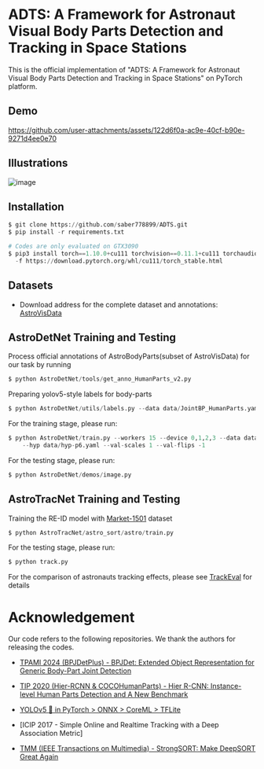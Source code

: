 # ADTS: A Framework for Astronaut Visual Body Parts Detection and Tracking in Space Stations

This is the official implementation of "ADTS: A Framework for Astronaut Visual Body Parts Detection and Tracking in Space Stations" on PyTorch platform.

## Demo

https://github.com/user-attachments/assets/122d6f0a-ac9e-40cf-b90e-9271d4ee0e70

## Illustrations

![image](https://github.com/saber778899/ADTS-FRAMEWORK/blob/main/illustration.png)

## Installation

```python
$ git clone https://github.com/saber778899/ADTS.git
$ pip install -r requirements.txt

# Codes are only evaluated on GTX3090
$ pip3 install torch==1.10.0+cu111 torchvision==0.11.1+cu111 torchaudio==0.10.0+cu111 \
  -f https://download.pytorch.org/whl/cu111/torch_stable.html
```

## Datasets

* Download address for the complete dataset and annotations: [AstroVisData](https://drive.google.com/drive/folders/1J6jC7lk71T37W7JEW5QDFIps2e8kAnaL?usp=drive_link)
  
## AstroDetNet Training and Testing

Process official annotations of AstroBodyParts(subset of AstroVisData) for our task by running 

```python
$ python AstroDetNet/tools/get_anno_HumanParts_v2.py
```

Preparing yolov5-style labels for body-parts

```python
$ python AstroDetNet/utils/labels.py --data data/JointBP_HumanParts.yaml
```

For the training stage, please run:

```python
$ python AstroDetNet/train.py --workers 15 --device 0,1,2,3 --data data/JointBP_HumanParts.yaml \
    --hyp data/hyp-p6.yaml --val-scales 1 --val-flips -1 
```

For the testing stage, please run:

```python
$ python AstroDetNet/demos/image.py
```

## AstroTracNet Training and Testing

Training the RE-ID model with [Market-1501](https://drive.google.com/file/d/0B8-rUzbwVRk0c054eEozWG9COHM/view?resourcekey=0-8nyl7K9_x37HlQm34MmrYQ) dataset

```python
$ python AstroTracNet/astro_sort/astro/train.py
```

For the testing stage, please run:

```python
$ python track.py
```

For the comparison of astronauts tracking effects, please see [TrackEval](https://github.com/JonathonLuiten/TrackEval) for details

# Acknowledgement

Our code refers to the following repositories. We thank the authors for releasing the codes.

* [TPAMI 2024 (BPJDetPlus) - BPJDet: Extended Object Representation for Generic Body-Part Joint Detection](https://github.com/hnuzhy/BPJDet/tree/BPJDetPlus?tab=readme-ov-file)

* [TIP 2020 (Hier-RCNN & COCOHumanParts) - Hier R-CNN: Instance-level Human Parts Detection and A New Benchmark](https://github.com/soeaver/Hier-R-CNN)

* [YOLOv5 🚀 in PyTorch > ONNX > CoreML > TFLite](https://github.com/ultralytics/yolov5)

* [ICIP 2017 - Simple Online and Realtime Tracking with a Deep Association Metric]

* [TMM (IEEE Transactions on Multimedia) - StrongSORT: Make DeepSORT Great Again]([https://github.com/ultralytics/yolov5](https://github.com/dyhBUPT/StrongSORT?tab=readme-ov-file))

